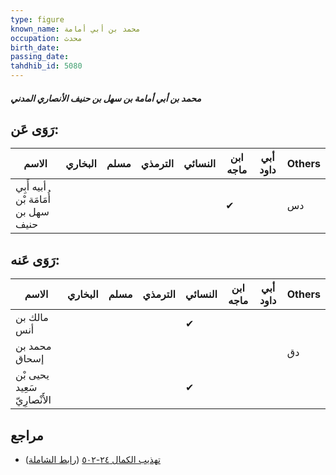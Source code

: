 ```yaml
---
type: figure
known_name: محمد بن أبي أمامة
occupation: محدث
birth_date:
passing_date:
tahdhib_id: 5080
---
```

##### محمد بن أبي أمامة بن سهل بن حنيف الأنصاري المدني

## رَوَى عَن:
| الاسم                               | البخاري | مسلم | الترمذي | النسائي | ابن ماجه | أبي داود | Others |
| ----------------------------------- | ------- | ---- | ------- | ------- | -------- | -------- | ------ |
| أبيه أَبِي أُمَامَة بْن سهل بن حنيف |         |      |         |         | ✔        |          | دس     |
## رَوَى عَنه:
| الاسم                        | البخاري | مسلم | الترمذي | النسائي | ابن ماجه | أبي داود | Others |
| ---------------------------- | ------- | ---- | ------- | ------- | -------- | -------- | ------ |
| مالك بن أنس                  |         |      |         | ✔       |          |          |        |
| محمد بن إسحاق                |         |      |         |         |          |          | دق     |
| يحيى بْن سَعِيد الأَنْصارِيّ |         |      |         | ✔       |          |          |        |
## مراجع
- [تهذيب الكمال ٢٤-٥٠٢](obsidian://open?vault=Tahdhib-al-Kamal&file=Figures/٥٠٨٠-محمد%20بن%20أبي%20أمامة%20بن%20سهل%20بن%20حنيف%20الأنصاري%20المدني) ([رابط الشاملة](https://shamela.ws/book/3722/13014))